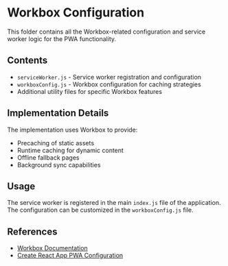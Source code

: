 # Workbox Configuration

This folder contains all the Workbox-related configuration and service worker logic for the PWA functionality.

## Contents

- `serviceWorker.js` - Service worker registration and configuration
- `workboxConfig.js` - Workbox configuration for caching strategies
- Additional utility files for specific Workbox features

## Implementation Details

The implementation uses Workbox to provide:
- Precaching of static assets
- Runtime caching for dynamic content
- Offline fallback pages
- Background sync capabilities

## Usage

The service worker is registered in the main `index.js` file of the application. The configuration can be customized in the `workboxConfig.js` file.

## References

- [Workbox Documentation](https://developer.chrome.com/docs/workbox)
- [Create React App PWA Configuration](https://create-react-app.dev/docs/making-a-progressive-web-app/) 